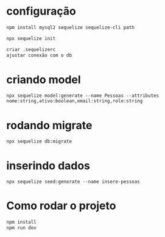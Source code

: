 # configuração

```bash
npm install mysql2 sequelize sequelize-cli path

npx sequelize init

criar .sequelizerc
ajustar conexão com o db
```

# criando model
```
npx sequelize model:generate --name Pessoas --attributes nome:string,ativo:boolean,email:string,role:string
```

# rodando migrate
```
npx sequelize db:migrate
```

# inserindo dados
```
npx sequelize seed:generate --name insere-pessoas
```

# Como rodar o projeto

```bash
npm install
npm run dev
```
